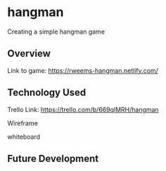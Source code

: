 # hangman
Creating a simple hangman game 


## Overview 

Link to game: https://rweems-hangman.netlify.com/

## Technology Used

Trello Link: https://trello.com/b/669qlMRH/hangman


Wireframe 


whiteboard


## Future Development
